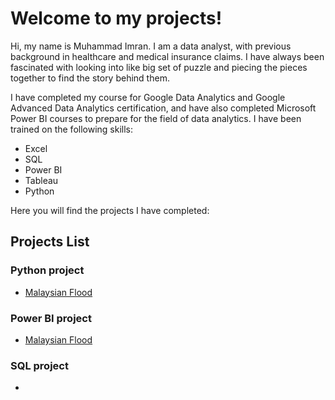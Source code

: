 # Welcome to my projects!

Hi, my name is Muhammad Imran. I am a data analyst, with previous background in healthcare and medical insurance claims. 
I have always been fascinated with looking into like big set of puzzle and piecing the pieces together to find the story behind them. 

I have completed my course for Google Data Analytics and Google Advanced Data Analytics certification, and have also completed Microsoft Power BI courses to prepare for the field of data analytics. 
I have been trained on the following skills:
- Excel 
- SQL
- Power BI
- Tableau
- Python

Here you will find the projects I have completed:
## Projects List 

### Python project 
- [Malaysian Flood](https://github.com/imranhadi13/portfolio-projects/tree/a799c0213d351f862931522f5746fedc32424d29/Python%20projects/Malaysian%20Flood)

### Power BI project 
- [Malaysian Flood](https://github.com/imranhadi13/portfolio-projects/tree/a799c0213d351f862931522f5746fedc32424d29/Power%20BI%20projects/Malaysian%20Flood)

### SQL project 
- 